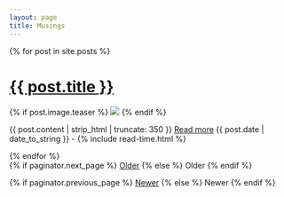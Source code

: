 ```yaml
---
layout: page
title: Musings
---
```

{% for post in site.posts %}
<div class="posts">
  <h1>
    <a href="{{ post.url }}">{{ post.title }}</a>
  </h1>
  {% if post.image.teaser %}
    <a href="{{ post.url }}"><img src="{{ site.url }}/{{ site.baseurl }}/images/{{ post.image.teaser }}"></a>
  {% endif %}
  <p>
    {{ post.content | strip_html | truncate: 350 }} <a href="{{ post.url }}">Read more</a>
    <span class="post-date" style="margin-top:3px"><i class="fa fa-calendar" aria-hidden="true"></i> {{ post.date | date_to_string }} - <i class="fa fa-clock-o" aria-hidden="true"></i> {% include read-time.html %}</span>
  </p>
</div>
{% endfor %}

<!-- Pagination links -->
<div class="pagination">
  {% if paginator.next_page %}
    <a class="pagination-button pagination-active" href="{{ paginator.next_page_path }}" class="next">Older</a>
  {% else %}
    <span class="pagination-button">Older</span>
  {% endif %}

  {% if paginator.previous_page %}
    <a class="pagination-button pagination-active" href="{{ site.baseurl }}{{ paginator.previous_page_path }}">Newer</a>
    {% else %}
      <span class="pagination-button">Newer</span>
  {% endif %}

</div>
